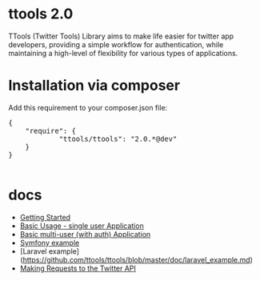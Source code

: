 ttools 2.0
======

TTools (Twitter Tools) Library aims to make life easier for twitter app developers, providing a simple workflow for authentication, while maintaining a high-level of flexibility for various types of applications.

Installation via composer
=====

Add this requirement to your composer.json file:

<pre>
{
    "require": {
            "ttools/ttools": "2.0.*@dev"
    }
}

</pre>


docs
=====

- [Getting Started](https://github.com/ttools/ttools/blob/master/doc/getting_started.md)
- [Basic Usage - single user Application](https://github.com/ttools/ttools/blob/master/doc/basic_singleuser.md)
- [Basic multi-user (with auth) Application](https://github.com/ttools/ttools/blob/master/doc/basic_multiuser.md)
- [Symfony example](https://github.com/ttools/ttools/blob/master/doc/example_symfony.md)
- [Laravel example] (https://github.com/ttools/ttools/blob/master/doc/laravel_example.md)
- [Making Requests to the Twitter API](https://github.com/ttools/ttools/blob/master/doc/making_requests.md)

